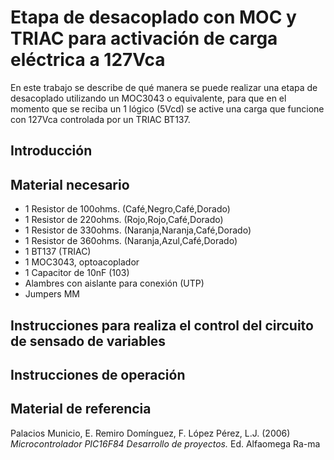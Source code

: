 # Etapa de desacoplado con MOC y TRIAC para activación de carga eléctrica a 127Vca

En este trabajo se describe de qué manera se puede realizar una etapa de desacoplado utilizando un MOC3043 o equivalente, para que en el momento que se reciba un 1 lógico (5Vcd) se active una carga que funcione con 127Vca controlada por un TRIAC BT137.



## Introducción

## Material necesario

- 1 Resistor de 100ohms. (Café,Negro,Café,Dorado)
- 1 Resistor de 220ohms. (Rojo,Rojo,Café,Dorado)
- 1 Resistor de 330ohms. (Naranja,Naranja,Café,Dorado)
- 1 Resistor de 360ohms. (Naranja,Azul,Café,Dorado)
- 1 BT137 (TRIAC)
- 1 MOC3043, optoacoplador
- 1 Capacitor de 10nF (103)
- Alambres con aislante para conexión (UTP)
- Jumpers MM

## Instrucciones para realiza el control del circuito de sensado de variables

## Instrucciones de operación

## Material de referencia

Palacios Municio, E. Remiro Domínguez, F. López Pérez, L.J. (2006) *Microcontrolador PIC16F84 Desarrollo de proyectos.* Ed. Alfaomega Ra-ma
